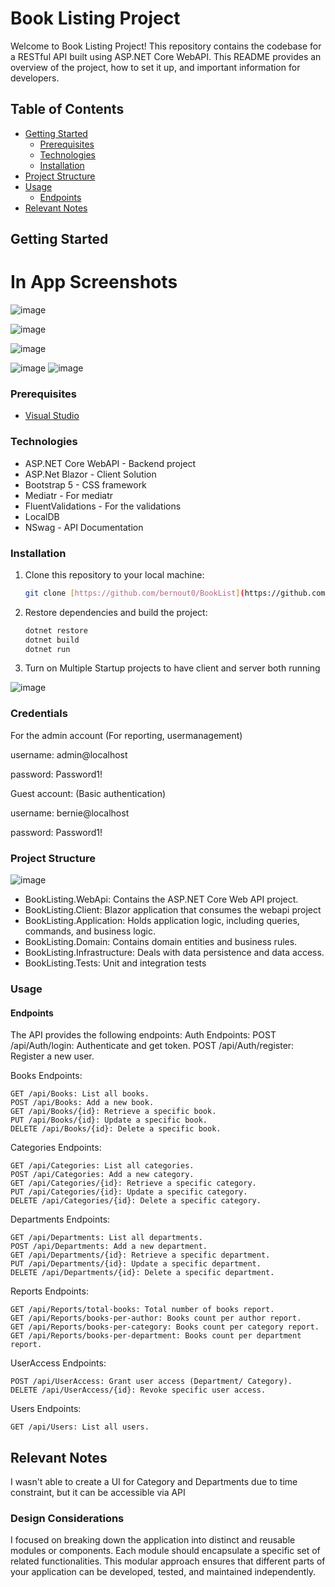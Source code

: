 # Book Listing Project

Welcome to Book Listing Project! This repository contains the codebase for a RESTful API built using ASP.NET Core WebAPI. This README provides an overview of the project, how to set it up, and important information for developers.

## Table of Contents

- [Getting Started](#getting-started)
  - [Prerequisites](#prerequisites)
  - [Technologies](#technologies)
  - [Installation](#installation)
- [Project Structure](#project-structure)
- [Usage](#usage)
  - [Endpoints](#endpoints)
- [Relevant Notes](#relevant-notes)

## Getting Started

# In App Screenshots

![image](https://github.com/bernout0/BookList/assets/6838398/7736ec4b-01fa-4b2c-a505-bad1e9e4f227)

![image](https://github.com/bernout0/BookList/assets/6838398/2320fab1-e1ad-4227-89a4-3f29c4ab8e23)

![image](https://github.com/bernout0/BookList/assets/6838398/f11f6bcb-5ce9-4c64-849b-a08c430d0281)

![image](https://github.com/bernout0/BookList/assets/6838398/4d4ce598-4154-43ad-91c2-7cc17d156519)
![image](https://github.com/bernout0/BookList/assets/6838398/d2e8fcd4-58a1-4f1e-9c87-c09dd53282c7)

### Prerequisites

- [Visual Studio](https://visualstudio.microsoft.com/)

### Technologies

- ASP.NET Core WebAPI - Backend project
- ASP.Net Blazor - Client Solution
- Bootstrap 5 - CSS framework
- Mediatr - For mediatr
- FluentValidations - For the validations
- LocalDB
- NSwag - API Documentation

### Installation

1. Clone this repository to your local machine:

   ```bash
   git clone [https://github.com/bernout0/BookList](https://github.com/bernout0/BookList)](https://github.com/bernout0/BookList.git)https://github.com/bernout0/BookList.git
    ```

2. Restore dependencies and build the project:
     ```bash
    dotnet restore
    dotnet build
    dotnet run
    ```

3. Turn on Multiple Startup projects to have client and server both running

 ![image](https://github.com/bernout0/BookList/assets/6838398/98d3deb1-ba39-4ad8-aa1f-ab7666eb7d8f)


### Credentials

For the admin account (For reporting, usermanagement)

username: admin@localhost

password: Password1!


Guest account: (Basic authentication)

username: bernie@localhost

password: Password1!


### Project Structure
![image](https://github.com/bernout0/api/assets/6838398/88ae0234-bf0a-4979-8b65-a03339768375)

 - BookListing.WebApi: Contains the ASP.NET Core Web API project.
 - BookListing.Client: Blazor application that consumes the webapi project
 - BookListing.Application: Holds application logic, including queries, commands, and business logic.
 - BookListing.Domain: Contains domain entities and business rules.
 - BookListing.Infrastructure: Deals with data persistence and data access.
 - BookListing.Tests: Unit and integration tests

### Usage

#### Endpoints

The API provides the following endpoints:
Auth Endpoints:
    POST /api/Auth/login: Authenticate and get token.
    POST /api/Auth/register: Register a new user.
    
Books Endpoints:

    GET /api/Books: List all books.
    POST /api/Books: Add a new book.
    GET /api/Books/{id}: Retrieve a specific book.
    PUT /api/Books/{id}: Update a specific book.
    DELETE /api/Books/{id}: Delete a specific book.
    
Categories Endpoints:

    GET /api/Categories: List all categories.
    POST /api/Categories: Add a new category.
    GET /api/Categories/{id}: Retrieve a specific category.
    PUT /api/Categories/{id}: Update a specific category.
    DELETE /api/Categories/{id}: Delete a specific category.
    
Departments Endpoints:

    GET /api/Departments: List all departments.
    POST /api/Departments: Add a new department.
    GET /api/Departments/{id}: Retrieve a specific department.
    PUT /api/Departments/{id}: Update a specific department.
    DELETE /api/Departments/{id}: Delete a specific department.
    
Reports Endpoints:

    GET /api/Reports/total-books: Total number of books report.
    GET /api/Reports/books-per-author: Books count per author report.
    GET /api/Reports/books-per-category: Books count per category report.
    GET /api/Reports/books-per-department: Books count per department report.
    
UserAccess Endpoints:

    POST /api/UserAccess: Grant user access (Department/ Category).
    DELETE /api/UserAccess/{id}: Revoke specific user access.
    
Users Endpoints:

    GET /api/Users: List all users.


## Relevant Notes

I wasn't able to create a UI for Category and Departments due to time constraint, but it can be accessible via API


### Design Considerations

I focused on breaking down the application into distinct and reusable modules or components. Each module should encapsulate a specific set of related functionalities. This modular approach ensures that different parts of your application can be developed, tested, and maintained independently. 




